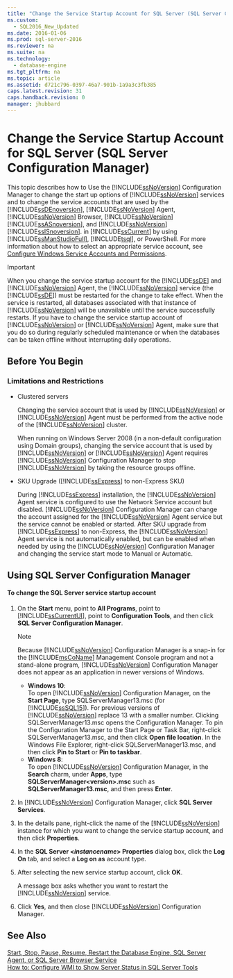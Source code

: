 ```yaml
---
title: "Change the Service Startup Account for SQL Server (SQL Server Configuration Manager)"
ms.custom: 
  - SQL2016_New_Updated
ms.date: 2016-01-06
ms.prod: sql-server-2016
ms.reviewer: na
ms.suite: na
ms.technology: 
  - database-engine
ms.tgt_pltfrm: na
ms.topic: article
ms.assetid: d721c796-0397-46a7-901b-1a9a3c3fb385
caps.latest.revision: 31
caps.handback.revision: 0
manager: jhubbard
---
```

# Change the Service Startup Account for SQL Server (SQL Server Configuration Manager)
This topic describes how to Use the [!INCLUDE[ssNoVersion](../../Topics/TopicNameContainA/tokens/ssNoVersion_md.md)] Configuration Manager to change the start up options of [!INCLUDE[ssNoVersion](../../Topics/TopicNameContainA/tokens/ssNoVersion_md.md)] services and to change the service accounts that are used by the [!INCLUDE[ssDEnoversion](../../Topics/TopicNameContainA/tokens/ssDEnoversion_md.md)], [!INCLUDE[ssNoVersion](../../Topics/TopicNameContainA/tokens/ssNoVersion_md.md)] Agent, [!INCLUDE[ssNoVersion](../../Topics/TopicNameContainA/tokens/ssNoVersion_md.md)] Browser, [!INCLUDE[ssNoVersion](../../Topics/TopicNameContainA/tokens/ssNoVersion_md.md)] [!INCLUDE[ssASnoversion](../../Topics/TopicNameContainA/tokens/ssASnoversion_md.md)], and [!INCLUDE[ssNoVersion](../../Topics/TopicNameContainA/tokens/ssNoVersion_md.md)] [!INCLUDE[ssISnoversion](../../Topics/TopicNameContainA/tokens/ssISnoversion_md.md)]. in [!INCLUDE[ssCurrent](../../Topics/TopicNameContainA/tokens/ssCurrent_md.md)] by using [!INCLUDE[ssManStudioFull](../../Topics/TopicNameContainA/tokens/ssManStudioFull_md.md)], [!INCLUDE[tsql](../../Topics/TopicNameContainA/tokens/tsql_md.md)], or PowerShell. For more information about how to select an appropriate service account, see [Configure Windows Service Accounts and Permissions](../../Topics/TopicNameNotContainA/Configure-Windows-Service-Accounts-and-Permissions.md).  
  
> [!IMPORTANT]  
>  When you change the service startup account for the [!INCLUDE[ssDE](../../Topics/TopicNameContainA/tokens/ssDE_md.md)] and [!INCLUDE[ssNoVersion](../../Topics/TopicNameContainA/tokens/ssNoVersion_md.md)] Agent, the [!INCLUDE[ssNoVersion](../../Topics/TopicNameContainA/tokens/ssNoVersion_md.md)] service (the [!INCLUDE[ssDE](../../Topics/TopicNameContainA/tokens/ssDE_md.md)]) must be restarted for the change to take effect. When the service is restarted, all databases associated with that instance of [!INCLUDE[ssNoVersion](../../Topics/TopicNameContainA/tokens/ssNoVersion_md.md)] will be unavailable until the service successfully restarts. If you have to change the service startup account of [!INCLUDE[ssNoVersion](../../Topics/TopicNameContainA/tokens/ssNoVersion_md.md)] or [!INCLUDE[ssNoVersion](../../Topics/TopicNameContainA/tokens/ssNoVersion_md.md)] Agent, make sure that you do so during regularly scheduled maintenance or when the databases can be taken offline without interrupting daily operations.  
  
##  <a name="BeforeYouBegin"></a> Before You Begin  
  
###  <a name="Restrictions"></a> Limitations and Restrictions  
  
-   Clustered servers  
  
     Changing the service account that is used by [!INCLUDE[ssNoVersion](../../Topics/TopicNameContainA/tokens/ssNoVersion_md.md)] or [!INCLUDE[ssNoVersion](../../Topics/TopicNameContainA/tokens/ssNoVersion_md.md)] Agent must be performed from the active node of the [!INCLUDE[ssNoVersion](../../Topics/TopicNameContainA/tokens/ssNoVersion_md.md)] cluster.  
  
     When running on Windows Server 2008 (in a non-default configuration using Domain groups), changing the service account that is used by [!INCLUDE[ssNoVersion](../../Topics/TopicNameContainA/tokens/ssNoVersion_md.md)] or [!INCLUDE[ssNoVersion](../../Topics/TopicNameContainA/tokens/ssNoVersion_md.md)] Agent requires [!INCLUDE[ssNoVersion](../../Topics/TopicNameContainA/tokens/ssNoVersion_md.md)] Configuration Manager to stop [!INCLUDE[ssNoVersion](../../Topics/TopicNameContainA/tokens/ssNoVersion_md.md)] by taking the resource groups offline.  
  
-   SKU Upgrade ([!INCLUDE[ssExpress](../../Topics/TopicNameContainA/tokens/ssExpress_md.md)] to non-Express SKU)  
  
     During [!INCLUDE[ssExpress](../../Topics/TopicNameContainA/tokens/ssExpress_md.md)] installation, the [!INCLUDE[ssNoVersion](../../Topics/TopicNameContainA/tokens/ssNoVersion_md.md)] Agent service is configured to use the Network Service account but disabled. [!INCLUDE[ssNoVersion](../../Topics/TopicNameContainA/tokens/ssNoVersion_md.md)] Configuration Manager can change the account assigned for the [!INCLUDE[ssNoVersion](../../Topics/TopicNameContainA/tokens/ssNoVersion_md.md)] Agent service   but the service cannot be enabled or started. After SKU upgrade from [!INCLUDE[ssExpress](../../Topics/TopicNameContainA/tokens/ssExpress_md.md)] to non-Express, the [!INCLUDE[ssNoVersion](../../Topics/TopicNameContainA/tokens/ssNoVersion_md.md)] Agent service is not automatically enabled, but can be enabled when needed by using the [!INCLUDE[ssNoVersion](../../Topics/TopicNameContainA/tokens/ssNoVersion_md.md)] Configuration Manager and changing the service start mode to Manual or Automatic.  
  
##  <a name="SSMSProcedure"></a> Using SQL Server Configuration Manager  
  
#### To change the SQL Server service startup account  
  
1.  On the **Start** menu, point to **All Programs**, point to [!INCLUDE[ssCurrentUI](../../Topics/TopicNameContainA/tokens/ssCurrentUI_md.md)], point to **Configuration Tools**, and then click **SQL Server Configuration Manager**.  
  
    > [!NOTE]  
    >  Because [!INCLUDE[ssNoVersion](../../Topics/TopicNameContainA/tokens/ssNoVersion_md.md)] Configuration Manager is a snap-in for the [!INCLUDE[msCoName](../../Topics/TopicNameContainA/tokens/msCoName_md.md)] Management Console program and not a stand-alone program, [!INCLUDE[ssNoVersion](../../Topics/TopicNameContainA/tokens/ssNoVersion_md.md)] Configuration Manager does not appear as an application in newer versions of Windows.  
    >   
    >  -   **Windows 10**:  
    >          To open [!INCLUDE[ssNoVersion](../../Topics/TopicNameContainA/tokens/ssNoVersion_md.md)] Configuration Manager, on the **Start Page**, type SQLServerManager13.msc (for [!INCLUDE[ssSQL15](../../Topics/TopicNameContainA/tokens/ssSQL15_md.md)]). For previous versions of [!INCLUDE[ssNoVersion](../../Topics/TopicNameContainA/tokens/ssNoVersion_md.md)] replace 13 with a smaller number. Clicking SQLServerManager13.msc opens the Configuration Manager. To pin the Configuration Manager to the Start Page or Task Bar, right-click SQLServerManager13.msc, and then click **Open file location**. In the Windows File Explorer, right-click SQLServerManager13.msc, and then click **Pin to Start** or **Pin to taskbar**.  
    > -   **Windows 8**:  
    >          To open [!INCLUDE[ssNoVersion](../../Topics/TopicNameContainA/tokens/ssNoVersion_md.md)] Configuration Manager, in the **Search** charm, under **Apps**, type **SQLServerManager<version\>.msc** such as **SQLServerManager13.msc**, and then press **Enter**.  
  
2.  In [!INCLUDE[ssNoVersion](../../Topics/TopicNameContainA/tokens/ssNoVersion_md.md)] Configuration Manager, click **SQL Server Services**.  
  
3.  In the details pane, right-click the name of the [!INCLUDE[ssNoVersion](../../Topics/TopicNameContainA/tokens/ssNoVersion_md.md)] instance for which you want to change the service startup account, and then click **Properties**.  
  
4.  In the **SQL Server <***instancename***> Properties** dialog box, click the **Log On** tab, and select a **Log on as** account type.  
  
5.  After selecting the new service startup account, click **OK**.  
  
     A message box asks whether you want to restart the [!INCLUDE[ssNoVersion](../../Topics/TopicNameContainA/tokens/ssNoVersion_md.md)] service.  
  
6.  Click **Yes**, and then close [!INCLUDE[ssNoVersion](../../Topics/TopicNameContainA/tokens/ssNoVersion_md.md)] Configuration Manager.  
  
## See Also  
 [Start, Stop, Pause, Resume, Restart the Database Engine, SQL Server Agent, or SQL Server Browser Service](../../Topics/TopicNameNotContainA/Start--Stop--Pause--Resume--Restart-the-Database-Engine--SQL-Server-Agent--or-SQL-Server-Browser-Service.md)   
 [How to: Configure WMI to Show Server Status in SQL Server Tools](assetId:///7e97197b-ed4d-40d1-9a52-9ab1d92401d7)